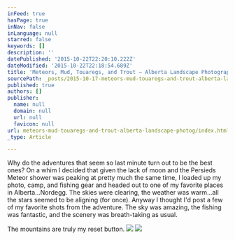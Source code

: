 ```yaml
---
inFeed: true
hasPage: true
inNav: false
inLanguage: null
starred: false
keywords: []
description: ''
datePublished: '2015-10-22T22:20:10.222Z'
dateModified: '2015-10-22T22:18:54.689Z'
title: 'Meteors, Mud, Touaregs, and Trout – Alberta Landscape Photographer'
sourcePath: _posts/2015-10-17-meteors-mud-touaregs-and-trout-alberta-landscape-photog.md
published: true
authors: []
publisher:
  name: null
  domain: null
  url: null
  favicon: null
url: meteors-mud-touaregs-and-trout-alberta-landscape-photog/index.html
_type: Article

---
```

Why do the adventures that seem so last minute turn out to be the best ones?  On a whim I decided that given the lack of moon and the Persieds Meteor shower was peaking at pretty much the same time, I loaded up my photo, camp, and fishing gear and headed out to one of my favorite places in Alberta...Nordegg.  The skies were clearing, the weather was warm...all the stars seemed to be aligning (for once).  Anyway I thought I'd post a few of my favorite shots from the adventure.  The sky was amazing, the fishing was fantastic, and the scenery was breath-taking as usual.

The mountains are truly my reset button.
![](https://the-grid-user-content.s3-us-west-2.amazonaws.com/1cd09d54-ef34-4f28-afd6-e2bc386b7a88.jpg)
![](https://the-grid-user-content.s3-us-west-2.amazonaws.com/7dc64290-785c-442f-8041-252debf71bc6.jpg)